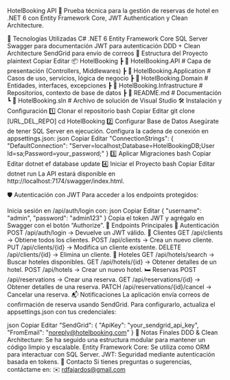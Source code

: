 HotelBooking API 🚀
Prueba técnica para la gestión de reservas de hotel en .NET 6 con Entity Framework Core, JWT Authentication y Clean Architecture.

📌 Tecnologías Utilizadas
C# .NET 6
Entity Framework Core
SQL Server
Swagger para documentación
JWT para autenticación
DDD + Clean Architecture
SendGrid para envío de correos
📂 Estructura del Proyecto
plaintext
Copiar
Editar
📦 HotelBooking
 ┣ 📂 HotelBooking.API             # Capa de presentación (Controllers, Middlewares)
 ┣ 📂 HotelBooking.Application     # Casos de uso, servicios, lógica de negocio
 ┣ 📂 HotelBooking.Domain          # Entidades, interfaces, excepciones
 ┣ 📂 HotelBooking.Infrastructure  # Repositorios, contexto de base de datos
 ┣ 📜 README.md                    # Documentación
 ┗ 📜 HotelBooking.sln             # Archivo de solución de Visual Studio
🛠️ Instalación y Configuración
1️⃣ Clonar el repositorio
bash
Copiar
Editar
git clone [URL_DEL_REPO]
cd HotelBooking
2️⃣ Configurar Base de Datos
Asegúrate de tener SQL Server en ejecución.
Configura la cadena de conexión en appsettings.json:
json
Copiar
Editar
"ConnectionStrings": {
   "DefaultConnection": "Server=localhost;Database=HotelBookingDB;User Id=sa;Password=your_password;"
}
3️⃣ Aplicar Migraciones
bash
Copiar
Editar
dotnet ef database update
4️⃣ Iniciar el Proyecto
bash
Copiar
Editar
dotnet run
La API estará disponible en http://localhost:7174/swagger/index.html.

🛡️ Autenticación con JWT
Para acceder a los endpoints protegidos:

Inicia sesión en /api/auth/login con:
json
Copiar
Editar
{
  "username": "admin",
  "password": "admin123"
}
Copia el token JWT y agrégalo en Swagger con el botón “Authorize”.
📖 Endpoints Principales
🔑 Autenticación
POST /api/auth/login → Devuelve un JWT válido.
🧑 Clientes
GET /api/clients → Obtiene todos los clientes.
POST /api/clients → Crea un nuevo cliente.
PUT /api/clients/{id} → Modifica un cliente existente.
DELETE /api/clients/{id} → Elimina un cliente.
🏨 Hoteles
GET /api/hotels/search → Buscar hoteles disponibles.
GET /api/hotels/{id} → Obtener detalles de un hotel.
POST /api/hotels → Crear un nuevo hotel.
🛏️ Reservas
POST /api/reservations → Crear una reserva.
GET /api/reservations/{id} → Obtener detalles de una reserva.
PATCH /api/reservations/{id}/cancel → Cancelar una reserva.
📬 Notificaciones
La aplicación envía correos de confirmación de reserva usando SendGrid.
Para configurarlo, actualiza el appsettings.json con tus credenciales:

json
Copiar
Editar
"SendGrid": {
   "ApiKey": "your_sendgrid_api_key",
   "FromEmail": "noreply@hotelbooking.com"
}
📌 Notas Finales
DDD & Clean Architecture: Se ha seguido una estructura modular para mantener un código limpio y escalable.
Entity Framework Core: Se utiliza como ORM para interactuar con SQL Server.
JWT: Seguridad mediante autenticación basada en tokens.
📩 Contacto
Si tienes preguntas o sugerencias, contáctame en:
✉️ rdfajardos@gmail.com
